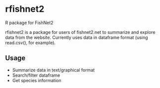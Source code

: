 # rfishnet2

R package for FishNet2

rfishnet2 is a package for users of fishnet2.net to summarize and explore data from the website. Currently uses data in dataframe format (using read.csv(), for example).


## Usage

* Summarize data in text/graphical format
* Search/filter dataframe
* Get species information

